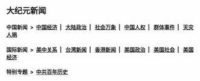 ## 大纪元新闻

#### 中国新闻 &nbsp;>&nbsp; [中国经济](indexes/ncid283/README.md?08212045) &nbsp;| &nbsp; [大陆政治](indexes/ncid277/README.md?08212045) &nbsp;| &nbsp; [社会万象](indexes/ncid282/README.md?08212045) &nbsp;| &nbsp; [中国人权](indexes/ncid278/README.md?08212045) &nbsp;| &nbsp; [群体事件](indexes/ncid279/README.md?08212045) &nbsp;| &nbsp; [天灾人祸](indexes/ncid280/README.md?08212045)

#### 国际新闻 &nbsp;>&nbsp; [美中关系](indexes/nf1412576/README.md?08212045) &nbsp;| &nbsp; [台湾新闻](indexes/ncid1349361/README.md?08212045) &nbsp;| &nbsp; [香港新闻](indexes/ncid1349362/README.md?08212045) &nbsp;| &nbsp; [美国政治](indexes/ncid1078159/README.md?08212045) &nbsp;| &nbsp; [美国社会](indexes/ncid1078160/README.md?08212045) &nbsp;| &nbsp; [美国经济](indexes/ncid1078158/README.md?08212045)

#### 特别专题 &nbsp;>&nbsp; [中共百年历史](https://github.com/easy2view/epoch-special/blob/master/README.md?08212045)  
